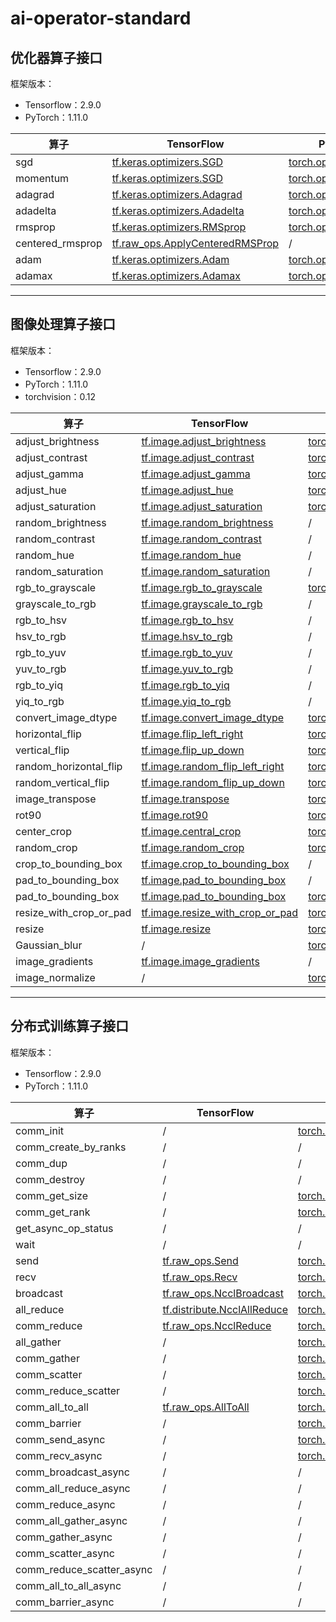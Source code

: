 # ai-operator-standard

## 优化器算子接口
框架版本：
* Tensorflow：2.9.0
* PyTorch：1.11.0
<!-- * MindSpore：xxx -->
<!-- * Paddle：xxx -->

| 算子             | TensorFlow                                                                                                                    | PyTorch                                                                                                                           | MindSpore | Paddle |
| ---------------- | ----------------------------------------------------------------------------------------------------------------------------- | --------------------------------------------------------------------------------------------------------------------------------- | --------- | ------ |
| sgd              | [tf.keras.optimizers.SGD](https://tensorflow.google.cn/versions/r2.9/api_docs/python/tf/keras/optimizers/SGD)                 | [torch.optim.SGD](https://pytorch.org/docs/1.11/generated/torch.optim.SGD.html?highlight=sgd#torch.optim.SGD)                     |           |        |
| momentum         | [tf.keras.optimizers.SGD](https://tensorflow.google.cn/versions/r2.9/api_docs/python/tf/keras/optimizers/SGD)                 | [torch.optim.SGD](https://pytorch.org/docs/1.11/generated/torch.optim.SGD.html?highlight=sgd#torch.optim.SGD)                     |           |        |
| adagrad          | [tf.keras.optimizers.Adagrad](https://tensorflow.google.cn/versions/r2.9/api_docs/python/tf/keras/optimizers/Adagrad)         | [torch.optim.Adagrad](https://pytorch.org/docs/1.11/generated/torch.optim.Adagrad.html?highlight=adagrad#torch.optim.Adagrad)     |           |        |
| adadelta         | [tf.keras.optimizers.Adadelta](https://tensorflow.google.cn/versions/r2.9/api_docs/python/tf/keras/optimizers/Adadelta)       | [torch.optim.Adadelta](https://pytorch.org/docs/1.11/generated/torch.optim.Adadelta.html?highlight=adadelta#torch.optim.Adadelta) |           |        |
| rmsprop          | [tf.keras.optimizers.RMSprop](https://tensorflow.google.cn/versions/r2.9/api_docs/python/tf/keras/optimizers/RMSprop)         | [torch.optim.RMSprop](https://pytorch.org/docs/1.11/generated/torch.optim.RMSprop.html?highlight=rmspro#torch.optim.RMSprop)      |           |        |
| centered_rmsprop | [tf.raw_ops.ApplyCenteredRMSProp](https://tensorflow.google.cn/versions/r2.9/api_docs/python/tf/raw_ops/ApplyCenteredRMSProp) | /                                                                                                                                 |           |        |
| adam             | [tf.keras.optimizers.Adam](https://tensorflow.google.cn/versions/r2.9/api_docs/python/tf/keras/optimizers/Adam)               | [torch.optim.Adam](https://pytorch.org/docs/1.11/generated/torch.optim.Adam.html?highlight=adam#torch.optim.Adam)                 |           |        |
| adamax           | [tf.keras.optimizers.Adamax](https://tensorflow.google.cn/versions/r2.9/api_docs/python/tf/keras/optimizers/Adamax)           | [torch.optim.Adamax](https://pytorch.org/docs/1.11/generated/torch.optim.Adamax.html?highlight=adamax#torch.optim.Adamax)         |           |        |

-----------
## 图像处理算子接口

框架版本：
* Tensorflow：2.9.0
* PyTorch：1.11.0
* torchvision：0.12
<!-- * MindSpore：xxx -->
<!-- * Paddle：xxx -->

| 算子                    | TensorFlow                                                                                                                      | PyTorch                                                                                                                                                                                                                             | MindSpore | Paddle |
| ----------------------- | ------------------------------------------------------------------------------------------------------------------------------- | ----------------------------------------------------------------------------------------------------------------------------------------------------------------------------------------------------------------------------------- | --------- | ------ |
| adjust_brightness       | [tf.image.adjust_brightness](https://tensorflow.google.cn/versions/r2.9/api_docs/python/tf/image/adjust_brightness)             | [torchvision.transforms.functional.adjust_brightness](https://pytorch.org/vision/0.12/generated/torchvision.transforms.functional.adjust_brightness.html?highlight=brightness#torchvision.transforms.functional.adjust_brightness)  |           |        |
| adjust_contrast         | [tf.image.adjust_contrast](https://tensorflow.google.cn/versions/r2.9/api_docs/python/tf/image/adjust_contrast)                 | [torchvision.transforms.functional.adjust_contrast](https://pytorch.org/vision/0.12/generated/torchvision.transforms.functional.adjust_contrast.html?highlight=contras#torchvision.transforms.functional.adjust_contrast)           |           |        |
| adjust_gamma            | [tf.image.adjust_gamma](https://tensorflow.google.cn/versions/r2.9/api_docs/python/tf/image/adjust_gamma)                       | [torchvision.transforms.functional.adjust_gamma](https://pytorch.org/vision/0.12/generated/torchvision.transforms.functional.adjust_gamma.html?highlight=gamma#torchvision.transforms.functional.adjust_gamma)                      |           |        |
| adjust_hue              | [tf.image.adjust_hue](https://tensorflow.google.cn/versions/r2.9/api_docs/python/tf/image/adjust_hue)                           | [torchvision.transforms.functional.adjust_hue](https://pytorch.org/vision/0.12/generated/torchvision.transforms.functional.adjust_hue.html?highlight=hue#torchvision.transforms.functional.adjust_hue)                              |           |        |
| adjust_saturation       | [tf.image.adjust_saturation](https://tensorflow.google.cn/versions/r2.9/api_docs/python/tf/image/adjust_saturation)             | [torchvision.transforms.functional.adjust_saturation](https://pytorch.org/vision/0.12/generated/torchvision.transforms.functional.adjust_saturation.html?highlight=satura#torchvision.transforms.functional.adjust_saturation)      |           |        |
| random_brightness       | [tf.image.random_brightness](https://tensorflow.google.cn/versions/r2.9/api_docs/python/tf/image/random_brightness)             | /                                                                                                                                                                                                                                   |           |        |
| random_contrast         | [tf.image.random_contrast](https://tensorflow.google.cn/versions/r2.9/api_docs/python/tf/image/random_contrast)                 | /                                                                                                                                                                                                                                   |           |        |
| random_hue              | [tf.image.random_hue](https://tensorflow.google.cn/versions/r2.9/api_docs/python/tf/image/random_hue)                           | /                                                                                                                                                                                                                                   |           |        |
| random_saturation       | [tf.image.random_saturation](https://tensorflow.google.cn/versions/r2.9/api_docs/python/tf/image/random_saturation)             | /                                                                                                                                                                                                                                   |           |        |
| rgb_to_grayscale        | [tf.image.rgb_to_grayscale](https://tensorflow.google.cn/versions/r2.9/api_docs/python/tf/image/rgb_to_grayscale)               | [torchvision.transforms.functional.rgb_to_grayscale](https://pytorch.org/vision/0.12/generated/torchvision.transforms.functional.rgb_to_grayscale.html?highlight=rgb#torchvision.transforms.functional.rgb_to_grayscale)            |           |        |
| grayscale_to_rgb        | [tf.image.grayscale_to_rgb](https://tensorflow.google.cn/versions/r2.9/api_docs/python/tf/image/grayscale_to_rgb)               | /                                                                                                                                                                                                                                   |           |        |
| rgb_to_hsv              | [tf.image.rgb_to_hsv](https://tensorflow.google.cn/versions/r2.9/api_docs/python/tf/image/rgb_to_hsv)                           | /                                                                                                                                                                                                                                   |           |        |
| hsv_to_rgb              | [tf.image.hsv_to_rgb](https://tensorflow.google.cn/versions/r2.9/api_docs/python/tf/image/hsv_to_rgb)                           | /                                                                                                                                                                                                                                   |           |        |
| rgb_to_yuv              | [tf.image.rgb_to_yuv](https://tensorflow.google.cn/versions/r2.9/api_docs/python/tf/image/rgb_to_yuv)                           | /                                                                                                                                                                                                                                   |           |        |
| yuv_to_rgb              | [tf.image.yuv_to_rgb](https://tensorflow.google.cn/versions/r2.9/api_docs/python/tf/image/yuv_to_rgb)                           | /                                                                                                                                                                                                                                   |           |        |
| rgb_to_yiq              | [tf.image.rgb_to_yiq](https://tensorflow.google.cn/versions/r2.9/api_docs/python/tf/image/rgb_to_yiq)                           | /                                                                                                                                                                                                                                   |           |        |
| yiq_to_rgb              | [tf.image.yiq_to_rgb](https://tensorflow.google.cn/versions/r2.9/api_docs/python/tf/image/yiq_to_rgb)                           | /                                                                                                                                                                                                                                   |           |        |
| convert_image_dtype     | [tf.image.convert_image_dtype](https://tensorflow.google.cn/versions/r2.9/api_docs/python/tf/image/convert_image_dtype)         | [torchvision.transforms.functional.convert_image_dtype](https://pytorch.org/vision/0.12/generated/torchvision.transforms.functional.convert_image_dtype.html?highlight=dtype#torchvision.transforms.functional.convert_image_dtype) |           |        |
| horizontal_flip         | [tf.image.flip_left_right](https://tensorflow.google.cn/versions/r2.9/api_docs/python/tf/image/flip_left_right)                 | [torchvision.transforms.functional.hflip](https://pytorch.org/vision/0.12/generated/torchvision.transforms.functional.hflip.html?highlight=flip#torchvision.transforms.functional.hflip)                                            |           |        |
| vertical_flip           | [tf.image.flip_up_down](https://tensorflow.google.cn/versions/r2.9/api_docs/python/tf/image/flip_up_down)                       | [torchvision.transforms.functional.vflip](https://pytorch.org/vision/0.12/generated/torchvision.transforms.functional.vflip.html?highlight=flip#torchvision.transforms.functional.vflip)                                            |           |        |
| random_horizontal_flip  | [tf.image.random_flip_left_right](https://tensorflow.google.cn/versions/r2.9/api_docs/python/tf/image/random_flip_left_right)   | [torchvision.transforms.RandomHorizontalFlip](https://pytorch.org/vision/0.12/generated/torchvision.transforms.RandomHorizontalFlip.html?highlight=flip#torchvision.transforms.RandomHorizontalFlip)                                |           |        |
| random_vertical_flip    | [tf.image.random_flip_up_down](https://tensorflow.google.cn/versions/r2.9/api_docs/python/tf/image/random_flip_up_down)         | [torchvision.transforms.RandomVerticalFlip](https://pytorch.org/vision/0.12/generated/torchvision.transforms.RandomVerticalFlip.html?highlight=flip#torchvision.transforms.RandomVerticalFlip)                                      |           |        |
| image_transpose         | [tf.image.transpose](https://tensorflow.google.cn/versions/r2.9/api_docs/python/tf/image/transpose)                             | [torch.transpose](https://pytorch.org/docs/1.11/generated/torch.transpose.html#torch.transpose)                                                                                                                                     |           |        |
| rot90                   | [tf.image.rot90](https://tensorflow.google.cn/versions/r2.9/api_docs/python/tf/image/rot90)                                     | [torch.rot90](https://pytorch.org/docs/1.11/generated/torch.rot90.html?highlight=rot#torch.rot90)                                                                                                                                   |           |        |
| center_crop             | [tf.image.central_crop](https://tensorflow.google.cn/versions/r2.9/api_docs/python/tf/image/central_crop)                       | [torchvision.transforms.CenterCrop](https://pytorch.org/vision/0.12/generated/torchvision.transforms.CenterCrop.html?highlight=crop#torchvision.transforms.CenterCrop)                                                              |           |        |
| random_crop             | [tf.image.random_crop](https://tensorflow.google.cn/versions/r2.9/api_docs/python/tf/image/random_crop)                         | [torchvision.transforms.RandomCrop](https://pytorch.org/vision/0.12/generated/torchvision.transforms.RandomCrop.html?highlight=random%20crop#torchvision.transforms.RandomCrop)                                                     |           |        |
| crop_to_bounding_box    | [tf.image.crop_to_bounding_box](https://tensorflow.google.cn/versions/r2.9/api_docs/python/tf/image/crop_to_bounding_box)       | /                                                                                                                                                                                                                                   |           |        |
| pad_to_bounding_box     | [tf.image.pad_to_bounding_box](https://tensorflow.google.cn/versions/r2.9/api_docs/python/tf/image/pad_to_bounding_box)         | /                                                                                                                                                                                                                                   |           |        |
| pad_to_bounding_box     | [tf.image.pad_to_bounding_box](https://tensorflow.google.cn/versions/r2.9/api_docs/python/tf/image/pad_to_bounding_box)         | [torchvision.transforms.Pad](https://pytorch.org/vision/0.12/generated/torchvision.transforms.Pad.html?highlight=pad#torchvision.transforms.Pad)                                                                                    |           |        |
| resize_with_crop_or_pad | [tf.image.resize_with_crop_or_pad](https://tensorflow.google.cn/versions/r2.9/api_docs/python/tf/image/resize_with_crop_or_pad) | [torchvision.transforms.functional.resized_crop](https://pytorch.org/vision/0.12/generated/torchvision.transforms.functional.resized_crop.html?highlight=resize#torchvision.transforms.functional.resized_crop)                     |           |        |
| resize                  | [tf.image.resize](https://tensorflow.google.cn/versions/r2.9/api_docs/python/tf/image/resize)                                   | [torchvision.transforms.functional.resize](https://pytorch.org/vision/0.12/generated/torchvision.transforms.functional.resize.html?highlight=resize#torchvision.transforms.functional.resize)                                       |           |        |
| Gaussian_blur           | /                                                                                                                               | [torchvision.transforms.functional.gaussian_blur](https://pytorch.org/vision/0.12/generated/torchvision.transforms.functional.gaussian_blur.html?highlight=gauss#torchvision.transforms.functional.gaussian_blur)                   |           |        |
| image_gradients         | [tf.image.image_gradients](https://tensorflow.google.cn/versions/r2.9/api_docs/python/tf/image/image_gradients)                 | /                                                                                                                                                                                                                                   |           |        |
| image_normalize         | /                                                                                                                               | [torchvision.transforms.functional.normalize](https://pytorch.org/vision/0.12/generated/torchvision.transforms.functional.normalize.html?highlight=normalize#torchvision.transforms.functional.normalize)                           |           |        |

-----------
## 分布式训练算子接口

框架版本：
* Tensorflow：2.9.0
* PyTorch：1.11.0
<!-- * MindSpore：xxx -->
<!-- * Paddle：xxx -->

| 算子                      | TensorFlow | PyTorch | MindSpore | Paddle |
| ------------------------- | ---------- | ------- | --------- | ------ |
| comm_init                 | /       | [torch.distributed.init_process_group](https://pytorch.org/docs/1.11/distributed.html?highlight=init#torch.distributed.init_process_group)    |           |        |
| comm_create_by_ranks      | /       | /    |           |        |
| comm_dup                  | /       | /    |           |        |
| comm_destroy              | /       | /    |           |        |
| comm_get_size             | /       | [torch.distributed.get_world_size](https://pytorch.org/docs/1.11/distributed.html#torch.distributed.get_world_size)    |           |        |
| comm_get_rank             | /       | [torch.distributed.get_rank](https://pytorch.org/docs/1.11/distributed.html?highlight=rank#torch.distributed.get_rank)    |           |        |
| get_async_op_status       | /       | /    |           |        |
| wait                      | /       | /    |           |        |
| send                      | [tf.raw_ops.Send](https://tensorflow.google.cn/versions/r2.9/api_docs/python/tf/raw_ops/Send)       | [torch.distributed.send](https://pytorch.org/docs/1.11/distributed.html?highlight=send#torch.distributed.send)    |           |        |
| recv                      | [tf.raw_ops.Recv](https://tensorflow.google.cn/versions/r2.9/api_docs/python/tf/raw_ops/Recv)       | [torch.distributed.recv](https://pytorch.org/docs/1.11/distributed.html?highlight=recv#torch.distributed.recv)    |           |        |
| broadcast                 | [tf.raw_ops.NcclBroadcast](https://tensorflow.google.cn/versions/r2.9/api_docs/python/tf/raw_ops/NcclBroadcast)       | [torch.distributed.broadcast](https://pytorch.org/docs/1.11/distributed.html#torch.distributed.broadcast)    |           |        |
| all_reduce                | [tf.distribute.NcclAllReduce](https://tensorflow.google.cn/versions/r2.9/api_docs/python/tf/distribute/NcclAllReduce)       | [torch.distributed.all_reduce](https://pytorch.org/docs/1.11/distributed.html#torch.distributed.all_reduce)    |           |        |
| comm_reduce               | [tf.raw_ops.NcclReduce](https://tensorflow.google.cn/versions/r2.9/api_docs/python/tf/raw_ops/NcclReduce)       | [torch.distributed.reduce](https://pytorch.org/docs/1.11/distributed.html#torch.distributed.reduce)    |           |        |
| all_gather                | /       | [torch.distributed.all_gather](https://pytorch.org/docs/1.11/distributed.html#torch.distributed.all_gather)    |           |        |
| comm_gather               | /       | [torch.distributed.gather](https://pytorch.org/docs/1.11/distributed.html#torch.distributed.gather)    |           |        |
| comm_scatter              | /       | [torch.distributed.scatter](https://pytorch.org/docs/1.11/distributed.html#torch.distributed.scatter)    |           |        |
| comm_reduce_scatter       | /       | [torch.distributed.reduce_scatter](https://pytorch.org/docs/1.11/distributed.html#torch.distributed.reduce_scatter)    |           |        |
| comm_all_to_all           | [tf.raw_ops.AllToAll](https://tensorflow.google.cn/versions/r2.9/api_docs/python/tf/raw_ops/AllToAll)       | [torch.distributed.all_to_all](https://pytorch.org/docs/1.11/distributed.html#torch.distributed.all_to_all)    |           |        |
| comm_barrier              | /       | [torch.distributed.barrier](https://pytorch.org/docs/1.11/distributed.html#torch.distributed.barrier)    |           |        |
| comm_send_async           | /      | [torch.distributed.isend](https://pytorch.org/docs/1.11/distributed.html#torch.distributed.isend)    |           |        |
| comm_recv_async           | /       | [torch.distributed.irecv](https://pytorch.org/docs/1.11/distributed.html#torch.distributed.irecv)    |           |        |
| comm_broadcast_async      | /       | /    |           |        |
| comm_all_reduce_async     | /       | /    |           |        |
| comm_reduce_async         | /       | /    |           |        |
| comm_all_gather_async     | /       | /    |           |        |
| comm_gather_async         | /       | /    |           |        |
| comm_scatter_async        | /       | /    |           |        |
| comm_reduce_scatter_async | /       | /    |           |        |
| comm_all_to_all_async     | /       | /    |           |        |
| comm_barrier_async        | /       | /    |           |        |